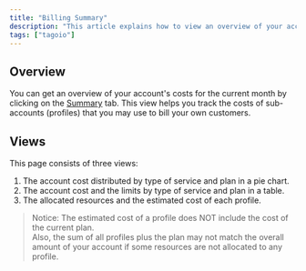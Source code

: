 ```yaml
---
title: "Billing Summary"
description: "This article explains how to view an overview of your account's costs for the current month using the Billing Summary page, including the three available views and a note about how estimated profile costs are calculated."
tags: ["tagoio"]
---
```


## Overview
You can get an overview of your account's costs for the current month by clicking on the [Summary](link-to-summary) tab. This view helps you track the costs of sub-accounts (profiles) that you may use to bill your own customers.

## Views
This page consists of three views:

1. The account cost distributed by type of service and plan in a pie chart.
2. The account cost and the limits by type of service and plan in a table.
3. The allocated resources and the estimated cost of each profile.

<!-- Image placeholder removed for build -->

> Notice: The estimated cost of a profile does NOT include the cost of the current plan.  
> Also, the sum of all profiles plus the plan may not match the overall amount of your account if some resources are not allocated to any profile.